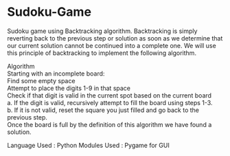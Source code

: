 # Sudoku-Game
Sudoku game using Backtracking algorithm. Backtracking is simply reverting back to the previous step or solution as soon as we determine that our current solution cannot be continued into a complete one. We will use this principle of backtracking to implement the following algorithm.

Algorithm
<br>
Starting with an incomplete board:
<br>
Find some empty space
<br>
Attempt to place the digits 1-9 in that space
<br>
Check if that digit is valid in the current spot based on the current board
<br>
 a. If the digit is valid, recursively attempt to fill the board using steps 1-3.
<br>
 b. If it is not valid, reset the square you just filled and go back to the previous step.
<br>
Once the board is full by the definition of this algorithm we have found a solution.
<br>

Language Used : Python
Modules Used : Pygame for GUI
